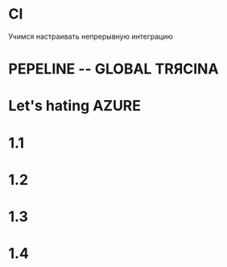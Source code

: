 # CI
Учимся настраивать непрерывную интеграцию

# PEPELINE -- GLOBAL ТRЯCINA

# Let's hating AZURE

# 1.1

# 1.2

# 1.3

# 1.4
